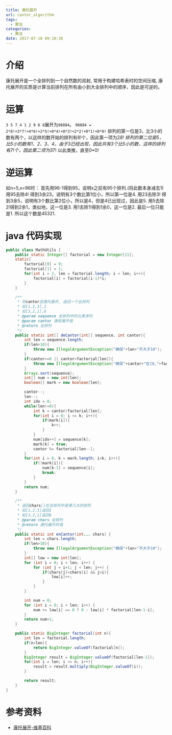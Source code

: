 ```yaml
---
title: 康托展开
url: cantor_algorithm
tags:
  - 算法
categories:
  - 算法
date: 2017-07-18 09:10:38
---
```


# 介绍
康托展开是一个全排列到一个自然数的双射, 常用于构建哈希表时的空间压缩,  康托展开的实质是计算当前排列在所有由小到大全排列中的顺序，因此是可逆的。
<!-- more -->

# 运算
`3 5 7 4 1 2 9 6 8`展开为`98884`。
`98884 = 2*8!+3*7!+4*6!+2*5!+0*4!+0*3!+2*2!+0*1!+0*0!`
排列的第一位是3，比3小的数有两个，以这样的数开始的排列有8!个，因此第一项为2*8!
排列的第二位是5，比5小的数有1、2、3、4，由于3已经出现，因此共有3个比5小的数，这样的排列有7!个，因此第二项为3*7!
以此类推，直至0*0!

# 逆运算
如n=5,x=96时：
首先用96-1得到95，说明x之前有95个排列.(将此数本身减去1)
用95去除4! 得到3余23，说明有3个数比第1位小，所以第一位是4.
用23去除3! 得到3余5，说明有3个数比第2位小，所以是4，但是4已出现过，因此是5.
用5去除2!得到2余1，类似地，这一位是3.
用1去除1!得到1余0，这一位是2.
最后一位只能是1.
所以这个数是45321.

# java 代码实现
```java
public class MathUtils {
    public static Integer[] factorial = new Integer[11];
    static{
        factorial[0] = 0;
        factorial[1] = 1;
        for(int i = 2, len = factorial.length; i < len; i++){
            factorial[i] = factorial[i-1]*i;
        }
    }

    /**
     * 将cantor逆康托展开, 返回一个全排列
     * 如[1,2,3],1
     * 如[3,2,1],6
     * @param sequence 全排列中的元素序列
     * @param cantor 康拓展开值
     * @return 全排列
     */
    public static int[] deCantor(int[] sequence, int cantor){
        int len = sequence.length;
        if(len>10){
            throw new IllegalArgumentException("确保"+len+"不大于10");
        }
        if(cantor<=0 || cantor>factorial[len]){
            throw new IllegalArgumentException("确保"+cantor+"在[0,"+factorial[len]+"");
        }
        Arrays.sort(sequence);
        int[] num = new int[len];
        boolean[] mark = new boolean[len];

        cantor--;
        len--;
        int idx = 0;
        while(len!=0){
            int k = cantor/factorial[len];
            for(int i = 0; i <= k; i++){
                if(mark[i]){
                    k++;
                }
            }
            num[idx++] = sequence[k];
            mark[k] = true;
            cantor %= factorial[len--];
        }
        for(int i = 0, k = mark.length; i<k; i++){
            if(!mark[i]){
                num[k-1] = sequence[i];
                break;
            }
        }
        return num;
    }

    /**
     * 返回chars[]在全排列中是第几大的排列
     * 如[1,2,3]返回1
     * 如[3,2,1]返回6
     * @param chars 全排列
     * @return 康托展开的值
     */
    public static int enCantor(int... chars) {
        int len = chars.length;
        if(len>10){
            throw new IllegalArgumentException("确保"+len+"不大于10");
        }
        int[] low = new int[len];
        for (int i = 0; i < len; i++) {
            for (int j = i+1; j < len; j++) {
                if(chars[j]<chars[i] && j>i){
                    low[i]++;
                }
            }
        }

        int num = 0;
        for (int i = 0; i < len; i++) {
            num += low[i] == 0 ? 0 : low[i] * factorial[len-1-i];
        }
        return num+1;
    }

    public static BigInteger factorial(int n){
        int len = factorial.length;
        if(n<len){
            return BigInteger.valueOf(factorial[n]);
        }
        BigInteger result = BigInteger.valueOf(factorial[len-1]);
        for(int i = len; i <= n; i++){
            result = result.multiply(BigInteger.valueOf(i));
        }

        return result;
    }
}
```

# 参考资料
- [康托展开-维基百科](https://zh.wikipedia.org/wiki/康托展开)
